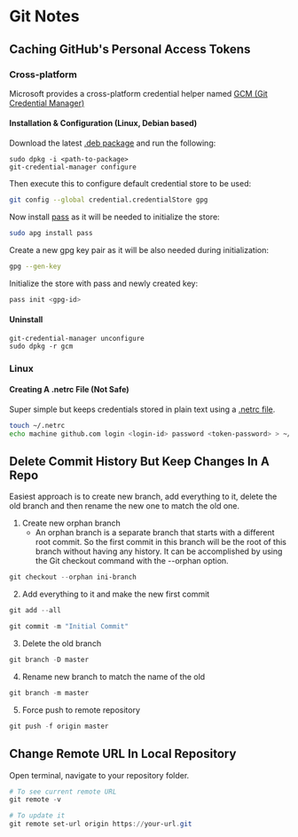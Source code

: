 # Git Notes

## Caching GitHub's Personal Access Tokens

### Cross-platform

Microsoft provides a cross-platform credential helper named [GCM (Git Credential Manager)](https://github.com/GitCredentialManager/git-credential-manager)
#### Installation & Configuration (Linux, Debian based)
Download the latest [.deb package](https://github.com/git-ecosystem/git-credential-manager/releases/latest) and run the following:

```shell
sudo dpkg -i <path-to-package>
git-credential-manager configure
```

Then execute this to configure default credential store to be used:

```bash
git config --global credential.credentialStore gpg
```

Now install [pass](https://www.passwordstore.org/) as it will be needed to initialize the store:

```bash
sudo apg install pass
```

Create a new gpg key pair as it will be also needed during initialization:

```bash
gpg --gen-key
```

Initialize the store with pass and newly created key:

```bash
pass init <gpg-id>
```
#### Uninstall

```shell
git-credential-manager unconfigure
sudo dpkg -r gcm
```


### Linux 

#### Creating A .netrc File (Not Safe)

Super simple but keeps credentials stored in plain text using a [.netrc file](https://www.gnu.org/software/inetutils/manual/html_node/The-_002enetrc-file.html).

```bash
touch ~/.netrc
echo machine github.com login <login-id> password <token-password> > ~/.netrc
```


## Delete Commit History But Keep Changes In A Repo

Easiest approach is to create new branch,  add everything to it, delete the old branch and then rename the new one to match the old one.

1. Create new orphan branch
	* An orphan branch is a separate branch that starts with a different root commit. So the first commit in this branch will be the root of this branch without having any history. It can be accomplished by using the Git checkout command with the --orphan option.

```powershell
git checkout --orphan ini-branch
```

2. Add everything to it and make the new first commit
   
```powershell
git add --all
```

```powershell
git commit -m "Initial Commit"
```

3.  Delete the old branch

```powershell
git branch -D master
```

4. Rename new branch to match the name of the old
   
```powershell
git branch -m master
```

5.  Force push to remote repository

```powershell
git push -f origin master
```


## Change Remote URL In Local Repository

Open terminal, navigate to your repository folder.

```powershell
# To see current remote URL
git remote -v

# To update it
git remote set-url origin https://your-url.git
```
